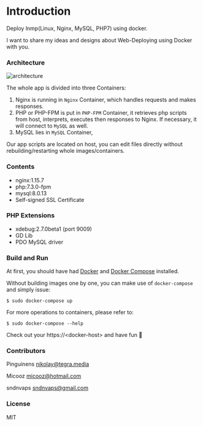 # Introduction

Deploy lnmp(Linux, Nginx, MySQL, PHP7) using docker.

I want to share my ideas and designs about Web-Deploying using Docker with you.

### Architecture

![architecture][1]

The whole app is divided into three Containers:

1. Nginx is running in `Nginx` Container, which handles requests and makes responses.
2. PHP or PHP-FPM is put in `PHP-FPM` Container, it retrieves php scripts from host, interprets, executes then responses to Nginx. If necessary, it will connect to `MySQL` as well.
3. MySQL lies in `MySQL` Container, 

Our app scripts are located on host, you can edit files directly without rebuilding/restarting whole images/containers.

### Contents

- nginx:1.15.7
- php:7.3.0-fpm
- mysql:8.0.13
- Self-signed SSL Certificate

### PHP Extensions
- xdebug:2.7.0beta1 (port 9009)
- GD Lib
- PDO MySQL driver

### Build and Run

At first, you should have had [Docker](https://docs.docker.com) and [Docker Compose](https://docs.docker.com/compose) installed.

Without building images one by one, you can make use of `docker-compose` and simply issue:

    $ sudo docker-compose up

For more operations to containers, please refer to:

    $ sudo docker-compose --help

Check out your https://\<docker-host\> and have fun :beer:

### Contributors

Pinguinens <nikolay@tegra.media>

Micooz <micooz@hotmail.com>

sndnvaps <sndnvaps@gmail.com>

### License

MIT

  [1]: architecture.png
